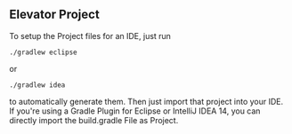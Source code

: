 ## Elevator Project

To setup the Project files for an IDE, just run

```
./gradlew eclipse
```

or

```
./gradlew idea
```

to automatically generate them. Then just import that project into your IDE. If you're using a Gradle Plugin for Eclipse or IntelliJ IDEA 14, you can directly import the build.gradle File as Project.
